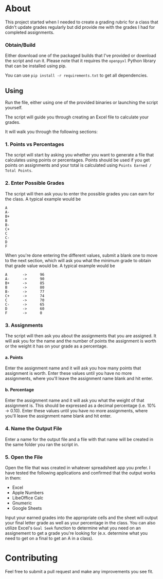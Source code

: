 # About

This project started when I needed to create a grading rubric for a class that didn't update grades regularly but did provide me with the grades I had for completed assignments. 

### Obtain/Build

Either download one of the packaged builds that I've provided or download the script and run it. Please note that it requires the `openpyxl` Python library that can be installed using pip.

You can use `pip install -r requirements.txt` to get all dependencies.

## Using

Run the file, either using one of the provided binaries or launching the script yourself.

The script will guide you through creating an Excel file to calculate your grades.

It will walk you through the following sections:

### 1. Points vs Percentages

The script will start by asking you whether you want to generate a file that calculates using points or percentages. Points should be used if you get points on assignments and your total is calculated using `Points Earned / Total Points`. 


### 2. Enter Possible Grades

The script will then ask youu to enter the possible grades you can earn for the class. A typical example would be
```
A
A-
B+
B
B-
C+
C
C-
D
F
```

When you're done entering the different values, submit a blank one to move to the next section, which will ask you what the minimum grade to obtain that grade value would be. A typical example would be 
```
A       ->      96
A-      ->      90
B+      ->      85
B       ->      80
B-      ->      77
C+      ->      74
C       ->      70
C-      ->      65
D       ->      60
F       ->      0
```

### 3. Assignments

The script will then ask you about the assignments that you are assigned. It will ask you for the name and the number of points the assignment is worth or the weight it has on your grade as a percentage.

#### a. Points

Enter the assignment name and it will ask you how many points that assignment is worth. Enter these values until you have no more assignments, where you'll leave the assignment name blank and hit enter.

#### b. Percentage

Enter the assignment name and it will ask you what the weight of that assignment is. This should be expressed as a decimal percentage (i.e. 10% -> 0.10). Enter these values until you have no more assignments, where you'll leave the assignment name blank and hit enter.

### 4. Name the Output File

Enter a name for the output file and a file with that name will be created in the same folder you ran the script in.

### 5. Open the File

Open the file that was created in whatever spreadsheet app you prefer. I have tested the following applications and confirmed that the output works in them:

- Excel
- Apple Numbers
- LibeOffice Calc
- Gnumeric
- Google Sheets

Input your earned grades into the appropriate cells and the sheet will output your final letter grade as well as your percentage in the class. You can also utilize Excel's `Goal Seek` function to determine what you need on an assignement to get a grade you're looking for (e.x. determine what you need to get on a final to get an A in a class).

# Contributing

Feel free to submit a pull request and make any improvements you see fit.